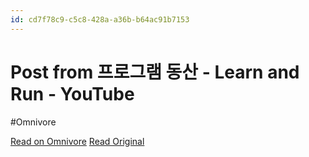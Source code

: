 ```yaml
---
id: cd7f78c9-c5c8-428a-a36b-b64ac91b7153
---
```


# Post from 프로그램 동산 - Learn and Run - YouTube
#Omnivore

[Read on Omnivore](https://omnivore.app/me/http-youtube-com-post-ugkx-m-zcv-qgud-1-qgyt-5-m-gy-uh-0-i-d-gj--1921021b63b)
[Read Original](https://www.youtube.com/post/UgkxMZcvQGUD1Qgyt_5-MGyUh0iD-GjK_xrW)

